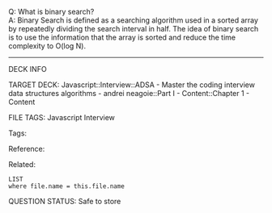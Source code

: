 Q: What is binary search?  
A: Binary Search is defined as a searching algorithm used in a sorted array by repeatedly dividing the search interval in half. The idea of binary search is to use the information that the array is sorted and reduce the time complexity to O(log N).


---

DECK INFO

TARGET DECK: Javascript::Interview::ADSA - Master the coding interview data structures algorithms - andrei neagoie::Part I - Content::Chapter 1 - Content

FILE TAGS: Javascript Interview

Tags:

Reference:

Related:

```dataview
LIST
where file.name = this.file.name
```

QUESTION STATUS: Safe to store